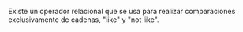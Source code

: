 Existe un operador relacional que se usa para realizar comparaciones exclusivamente de cadenas, "like" y "not like".

